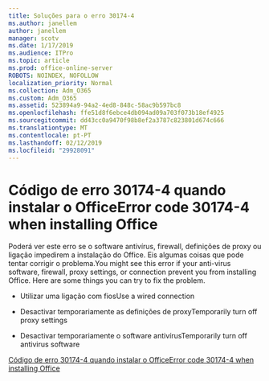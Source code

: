 ```yaml
---
title: Soluções para o erro 30174-4
ms.author: janellem
author: janellem
manager: scotv
ms.date: 1/17/2019
ms.audience: ITPro
ms.topic: article
ms.prod: office-online-server
ROBOTS: NOINDEX, NOFOLLOW
localization_priority: Normal
ms.collection: Adm_O365
ms.custom: Adm_O365
ms.assetid: 523894a9-94a2-4ed8-848c-58ac9b597bc8
ms.openlocfilehash: ffe51d8f6ebce4db094ad09a703f073b18ef4925
ms.sourcegitcommit: dd43cc0a9470f98b8ef2a3787c823801d674c666
ms.translationtype: MT
ms.contentlocale: pt-PT
ms.lasthandoff: 02/12/2019
ms.locfileid: "29928091"
---
```

# <a name="error-code-30174-4-when-installing-office"></a><span data-ttu-id="d6aba-102">Código de erro 30174-4 quando instalar o Office</span><span class="sxs-lookup"><span data-stu-id="d6aba-102">Error code 30174-4 when installing Office</span></span>

<span data-ttu-id="d6aba-p101">Poderá ver este erro se o software antivírus, firewall, definições de proxy ou ligação impedirem a instalação do Office. Eis algumas coisas que pode tentar corrigir o problema.</span><span class="sxs-lookup"><span data-stu-id="d6aba-p101">You might see this error if your anti-virus software, firewall, proxy settings, or connection prevent you from installing Office. Here are some things you can try to fix the problem.</span></span>
  
- <span data-ttu-id="d6aba-105">Utilizar uma ligação com fios</span><span class="sxs-lookup"><span data-stu-id="d6aba-105">Use a wired connection</span></span>
    
- <span data-ttu-id="d6aba-106">Desactivar temporariamente as definições de proxy</span><span class="sxs-lookup"><span data-stu-id="d6aba-106">Temporarily turn off proxy settings</span></span>
    
- <span data-ttu-id="d6aba-107">Desactivar temporariamente o software antivírus</span><span class="sxs-lookup"><span data-stu-id="d6aba-107">Temporarily turn off antivirus software</span></span>
    
[<span data-ttu-id="d6aba-108">Código de erro 30174-4 quando instalar o Office</span><span class="sxs-lookup"><span data-stu-id="d6aba-108">Error code 30174-4 when installing Office</span></span>](https://support.office.com/article/5d5551db-266f-47b3-93fc-d51c2e8f4c0b?wt.mc_id=Alchemy_ClientDIA)
  

